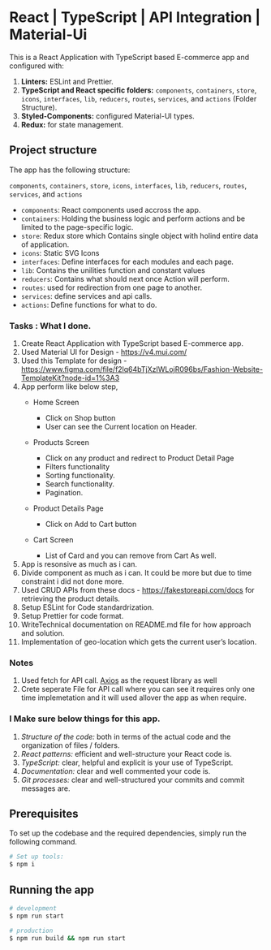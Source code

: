 # React | TypeScript | API Integration | Material-Ui

This is a React Application with TypeScript based E-commerce app and configured with:

1. **Linters:** ESLint and Prettier.
2. **TypeScript and React specific folders:** `components`, `containers`, `store`, `icons`, `interfaces`, `lib`, `reducers`, `routes`, `services`, and `actions` (Folder Structure).
3. **Styled-Components:** configured Material-UI types.
4. **Redux:** for state management.

## Project structure

The app has the following structure:

`components`, `containers`, `store`, `icons`, `interfaces`, `lib`, `reducers`, `routes`, `services`, and `actions`

- `components`: React components used accross the app.
- `containers`: Holding the business logic and perform actions and be limited to the page-specific logic.
- `store`: Redux store which Contains single object with holind entire data of application.
- `icons`: Static SVG Icons
- `interfaces`: Define interfaces for each modules and each page.
- `lib`: Contains the unilities function and constant values
- `reducers`: Contains what should next once Action will perform.
- `routes`: used for redirection from one page to another.
- `services`: define services and api calls.
- `actions`: Define functions for what to do.

### Tasks : What I done.

1. Create React Application with TypeScript based E-commerce app.
2. Used Material UI for Design - https://v4.mui.com/
3. Used this Template for design - https://www.figma.com/file/f2lq64bTjXzIWLojR096bs/Fashion-Website-TemplateKit?node-id=1%3A3
4. App perform like below step,
    - Home Screen
        - Click on Shop button
        - User can see the Current location on Header.
    - Products Screen
        - Click on any product and redirect to Product Detail Page
        - Filters functionality
        - Sorting functionality.
        - Search functionality.
        - Pagination.
        
    - Product Details Page
        - Click on Add to Cart button
    - Cart Screen
        - List of Card and you can remove from Cart As well.
5. App is resonsive as much as i can.
6. Divide component as much as i can. It could be more but due to time constraint i did not done more.
7. Used CRUD APIs from these docs - https://fakestoreapi.com/docs for retrieving the product details.
8. Setup ESLint for Code standardrization.
9. Setup Prettier for code format.
10. WriteTechnical documentation on README.md file for how approach and solution.
11. Implementation of geo-location which gets the current user’s location.
### Notes

1. Used fetch for API call. [Axios](https://github.com/axios/axios) as the request library as well
2. Crete seperate File for API call where you can see it requires only one time implemetation and it will used allover the app as when require.

### I Make sure below things for this app.

1. _Structure of the code:_ both in terms of the actual code and the organization of files / folders.
2. _React patterns:_ efficient and well-structure your React code is.
3. _TypeScript:_  clear, helpful and explicit is your use of TypeScript.
4. _Documentation:_  clear and well commented your code is.
5. _Git processes:_ clear and well-structured your commits and commit messages are.

## Prerequisites

To set up the codebase and the required dependencies, simply run the following command.

```bash
# Set up tools:
$ npm i
```

## Running the app

```bash
# development
$ npm run start

# production
$ npm run build && npm run start
```
